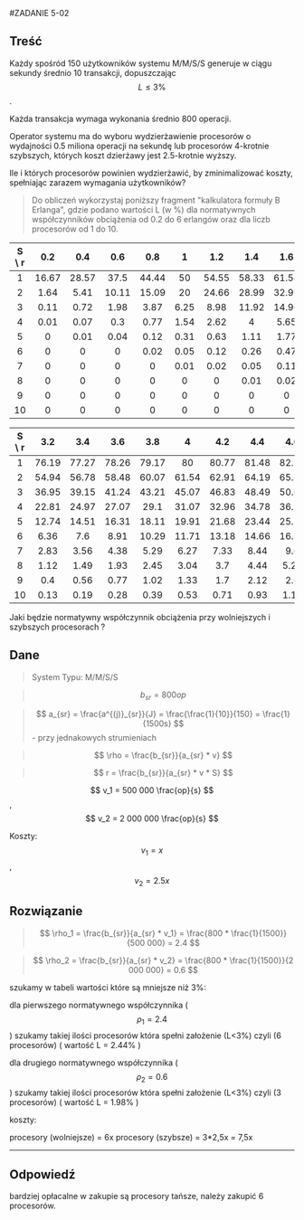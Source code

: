 #ZADANIE 5-02

## Treść

Każdy spośród 150 użytkowników systemu M/M/S/S generuje w ciągu sekundy średnio 10 transakcji, dopuszczając $$ L \le 3 \% $$.

Każda transakcja wymaga wykonania średnio 800 operacji. 

Operator systemu ma do wyboru wydzierżawienie procesorów o wydajności 0.5 miliona operacji na sekundę lub procesorów 4-krotnie szybszych, 
których koszt dzierżawy jest 2.5-krotnie wyższy.

Ile i których procesorów powinien wydzierżawić, by zminimalizować koszty, spełniając zarazem wymagania użytkowników?

> Do obliczeń wykorzystaj poniższy fragment "kalkulatora formuły B Erlanga", gdzie podano wartości L (w %) dla normatywnych współczynników obciążenia od 0.2 do 6 erlangów oraz dla liczb procesorów od 1 do 10.

|S \ r| 0.2 | 0.4 | 0.6 | 0.8 |  1  | 1.2 | 1.4 | 1.6 | 1.8 |  2  | 2.2 | 2.4 | 2.6 | 2.8 |  3  |
|:---:|:---:|:---:|:---:|:---:|:---:|:---:|:---:|:---:|:---:|:---:|:---:|:---:|:---:|:---:|:---:|
|1    |16.67|28.57|37.5 |44.44|50   |54.55|58.33|61.54|64.29|66.67|68.75|70.59|72.22|73.68|75   |
|2 |1.64|5.41|10.11|15.09|20|24.66|28.99|32.99|36.65|40|43.06|45.86|48.42|50.78|52.94|
|3|0.11|0.72|1.98|3.87|6.25|8.98|11.92|14.96|18.03|21.05|24|26.84|29.56|32.15|34.61|
|4|0.01|0.07|0.3|0.77|1.54|2.62|4|5.65|7.5|9.52|11.66|13.87|16.12|18.37|20.61|
|5|0|0.01|0.04|0.12|0.31|0.63|1.11|1.77|2.63|3.67|4.88|6.24|7.73|9.33|11|
|6|0|0|0|0.02|0.05|0.12|0.26|0.47|0.78|1.21|1.76|2.44|3.24|4.17|5.21|
|7|0|0|0|0|0.01|0.02|0.05|0.11|0.2|0.34|0.55|0.83|1.19|1.64|2.19|
|8|0|0|0|0|0|0|0.01|0.02|0.05|0.09|0.15|0.25|0.39|0.57|0.81|
|9|0|0|0|0|0|0|0|0|0.01|0.02|0.04|0.07|0.11|0.18|0.27|
|10|0|0|0|0|0|0|0|0|0|0|0.01|0.02|0.03|0.05|0.08|

|S \ r| 3.2 | 3.4 | 3.6 | 3.8 |4    | 4.2 | 4.4 | 4.6 | 4.8 | 5   | 5.2 | 5.4 | 5.6 | 5.8 | 6   |
|:---:|:---:|:---:|:---:|:---:|:---:|:---:|:---:|:---:|:---:|:---:|:---:|:---:|:---:|:---:|:---:|
|1|76.19|77.27|78.26|79.17|80|80.77|81.48|82.14|82.76|83.33|83.87|84.37|84.85|85.29|85.71|
|2|54.94|56.78|58.48|60.07|61.54|62.91|64.19|65.39|66.51|67.57|68.56|69.49|70.38|71.21|72|
|3|36.95|39.15|41.24|43.21|45.07|46.83|48.49|50.06|51.55|52.97|54.3|55.57|56.78|57.92|59.02|
|4|22.81|24.97|27.07|29.1|31.07|32.96|34.78|36.54|38.22|39.83|41.38|42.86|44.29|45.65|46.96|
|5|12.74|14.51|16.31|18.11|19.91|21.68|23.44|25.16|26.84|28.49|30.09|31.64|33.15|34.62|36.04|
|6|6.36|7.6|8.91|10.29|11.71|13.18|14.66|16.17|17.68|19.18|20.68|22.16|23.63|25.07|26.49|
|7|2.83|3.56|4.38|5.29|6.27|7.33|8.44|9.6|10.81|12.05|13.32|14.6|15.9|17.2|18.5|
|8|1.12|1.49|1.93|2.45|3.04|3.7|4.44|5.23|6.09|7|7.97|8.97|10.01|11.09|12.19|
|9|0.4|0.56|0.77|1.02|1.33|1.7|2.12|2.6|3.15|3.74|4.4|5.11|5.86|6.67|7.51|
|10|0.13|0.19|0.28|0.39|0.53|0.71|0.93|1.18|1.49|1.84|2.24|2.68|3.18|3.72|4.31|

Jaki będzie normatywny współczynnik obciążenia przy wolniejszych i szybszych procesorach ?

## Dane

> System Typu: M/M/S/S

> $$ b_{sr} = 800 op $$

> $$ a_{sr} = \frac{a^{(j)}_{sr}}{J} = \frac{\frac{1}{10}}{150} = \frac{1}{1500s} $$ - przy jednakowych strumieniach

> $$ \rho = \frac{b_{sr}}{a_{sr} * v} $$

> $$ r = \frac{b_{sr}}{a_{sr} * v * S} $$

$$ v_1 = 500 000 \frac{op}{s} $$, $$ v_2 = 2 000 000 \frac{op}{s} $$ 

Koszty: $$ v_1 = x $$, $$ v_2 = 2.5 x $$ 

## Rozwiązanie

> $$ \rho_1 = \frac{b_{sr}}{a_{sr} * v_1} = \frac{800 * \frac{1}{1500}}{500 000} = 2.4 $$

> $$ \rho_2 = \frac{b_{sr}}{a_{sr} * v_2} = \frac{800 * \frac{1}{1500}}{2 000 000} = 0.6 $$

szukamy w tabeli wartości które są mniejsze niż 3%:

dla pierwszego normatywnego współczynnika ($$ \rho_1 = 2.4 $$) szukamy takiej ilości procesorów która spełni założenie (L<3%) czyli (6 procesorów) ( wartość L = 2.44% )

dla drugiego normatywnego współczynnika ($$ \rho_2 = 0.6 $$) szukamy takiej ilości procesorów która spełni założenie (L<3%) czyli (3 procesorów) ( wartość L = 1.98% )

koszty:

procesory (wolniejsze) = 6x 
procesory (szybsze) = 3*2,5x = 7,5x

----
## Odpowiedź

bardziej opłacalne w zakupie są procesory tańsze, należy zakupić 6 procesorów. 